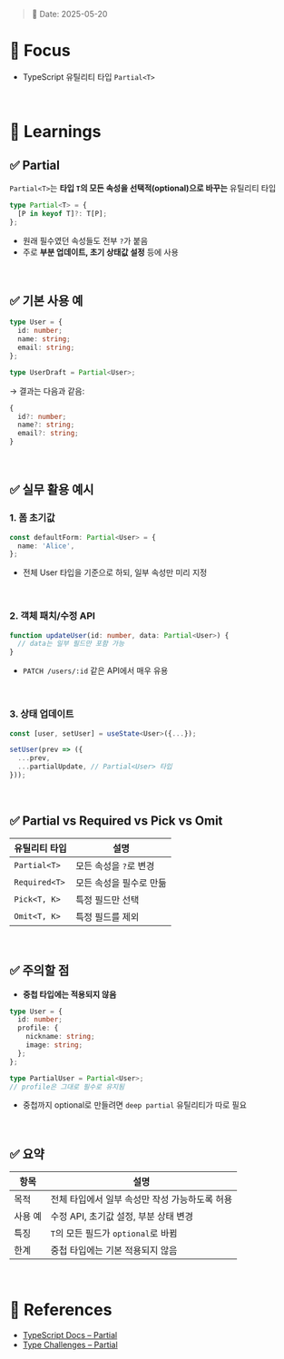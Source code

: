 > 📅 Date: 2025-05-20

# 📌 Focus

* TypeScript 유틸리티 타입 `Partial<T>`

<br />

# 📝 Learnings

## ✅ Partial<T>
`Partial<T>`는 **타입 `T`의 모든 속성을 선택적(optional)으로 바꾸는** 유틸리티 타입

```ts
type Partial<T> = {
  [P in keyof T]?: T[P];
};
```

* 원래 필수였던 속성들도 전부 `?`가 붙음
* 주로 **부분 업데이트, 초기 상태값 설정** 등에 사용

<br />

## ✅ 기본 사용 예

```ts
type User = {
  id: number;
  name: string;
  email: string;
};

type UserDraft = Partial<User>;
```

→ 결과는 다음과 같음:

```ts
{
  id?: number;
  name?: string;
  email?: string;
}
```

<br />

## ✅ 실무 활용 예시

### 1. 폼 초기값

```ts
const defaultForm: Partial<User> = {
  name: 'Alice',
};
```

* 전체 User 타입을 기준으로 하되, 일부 속성만 미리 지정

<br />

### 2. 객체 패치/수정 API

```ts
function updateUser(id: number, data: Partial<User>) {
  // data는 일부 필드만 포함 가능
}
```

* `PATCH /users/:id` 같은 API에서 매우 유용

<br />

### 3. 상태 업데이트

```ts
const [user, setUser] = useState<User>({...});

setUser(prev => ({
  ...prev,
  ...partialUpdate, // Partial<User> 타입
}));
```

<br />

## ✅ Partial vs Required vs Pick vs Omit

| 유틸리티 타입       | 설명             |
| ------------- | -------------- |
| `Partial<T>`  | 모든 속성을 `?`로 변경 |
| `Required<T>` | 모든 속성을 필수로 만듦  |
| `Pick<T, K>`  | 특정 필드만 선택      |
| `Omit<T, K>`  | 특정 필드를 제외      |

<br />

## ✅ 주의할 점

* **중첩 타입에는 적용되지 않음**

```ts
type User = {
  id: number;
  profile: {
    nickname: string;
    image: string;
  };
};

type PartialUser = Partial<User>;
// profile은 그대로 필수로 유지됨
```

* 중첩까지 optional로 만들려면 `deep partial` 유틸리티가 따로 필요

<br />

## ✅ 요약

| 항목   | 설명                         |
| ---- | -------------------------- |
| 목적   | 전체 타입에서 일부 속성만 작성 가능하도록 허용 |
| 사용 예 | 수정 API, 초기값 설정, 부분 상태 변경   |
| 특징   | `T`의 모든 필드가 `optional`로 바뀜 |
| 한계   | 중첩 타입에는 기본 적용되지 않음         |

<br />

# 🔗 References

* [TypeScript Docs – Partial](https://www.typescriptlang.org/docs/handbook/utility-types.html#partialtype)
* [Type Challenges – Partial](https://github.com/type-challenges/type-challenges)
